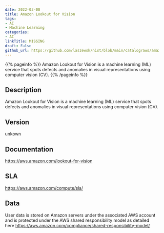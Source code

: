 ```yaml
---
date: 2022-03-08
title: Amazon Lookout for Vision
tags: 
- AI
- Machine Learning
categories: 
- AI
linkTitle: MISSING
draft: False         
github_url: https://github.com/laszewsk/nist/blob/main/catalog/aws/amazon-lookout-for-vision.yaml
---
```


{{% pageinfo %}}
Amazon Lookout for Vision is a machine learning (ML) service that spots defects and anomalies in visual representations using computer vision (CV).
{{% /pageinfo %}}

## Description

Amazon Lookout for Vision is a machine learning (ML) service that spots defects and anomalies in visual representations using computer vision (CV).

## Version

unkown

## Documentation

https://aws.amazon.com/lookout-for-vision

## SLA

https://aws.amazon.com/compute/sla/

## Data

User data is stored on Amazon servers under the associated AWS account and is protected under the AWS shared responsibility model as detailed here https://aws.amazon.com/compliance/shared-responsibility-model/
